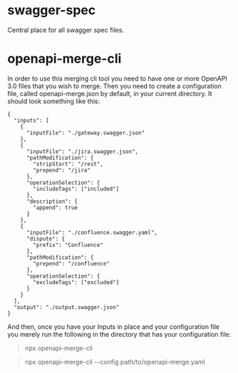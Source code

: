 # swagger-spec

Central place for all swagger spec files.
# openapi-merge-cli
In order to use this merging cli tool you need to have one or more OpenAPI 3.0 files that you wish to merge. Then you need to create a configuration file, called openapi-merge.json by default, in your current directory. It should look something like this:
```
{
  "inputs": [
    {
      "inputFile": "./gateway.swagger.json"
    },
    {
      "inputFile": "./jira.swagger.json",
      "pathModification": {
        "stripStart": "/rest",
        "prepend": "/jira"
      },
      "operationSelection": {
        "includeTags": ["included"]
      },
      "description": {
        "append": true
      }
    },
    {
      "inputFile": "./confluence.swagger.yaml",
      "dispute": {
        "prefix": "Confluence"
      },
      "pathModification": {
        "prepend": "/confluence"
      },
      "operationSelection": {
        "excludeTags": ["excluded"]
      }
    }
  ], 
  "output": "./output.swagger.json"
}
```

And then, once you have your Inputs in place and your configuration file you merely run the following in the directory that has your configuration file:
> npx openapi-merge-cli

> npx openapi-merge-cli --config path/to/openapi-merge.yaml